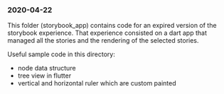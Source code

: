 ### 2020-04-22

This folder (storybook_app) contains code for an expired version of the storybook experience.
That experience consisted on a dart app that managed all the stories and the rendering of the 
selected stories.

Useful sample code in this directory:
- node data structure
- tree view in flutter
- vertical and horizontal ruler which are custom painted